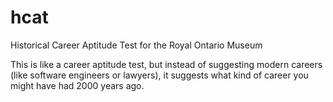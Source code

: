 hcat
====

Historical Career Aptitude Test for the Royal Ontario Museum

This is like a career aptitude test, but instead of suggesting modern careers (like software engineers or lawyers), it suggests what kind of career you might have had 2000 years ago.
